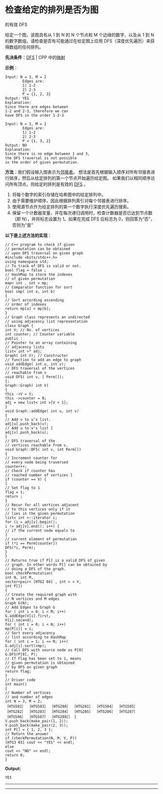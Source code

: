 # 检查给定的排列是否为图

的有效 DFS

给定一个图，该图具有从 1 到 N 的 N 个节点和 M 个边缘的数字，以及从 1 到 N 的数字数组。请检查是否有可能通过在给定图上应用 DFS（深度优先遍历）来获得数组的任何排列。

**先决条件**：[DFS](https://www.geeksforgeeks.org/depth-first-search-or-dfs-for-a-graph/) | CPP 中的[映射](https://www.geeksforgeeks.org/map-associative-containers-the-c-standard-template-library-stl/)

**示例**：

```
Input: N = 3, M = 2
        Edges are:
        1) 1-2
        2) 2-3
        P = {1, 2, 3}
Output: YES
Explanation: 
Since there are edges between 
1-2 and 2-3, therefore we can 
have DFS in the order 1-2-3

Input: N = 3, M = 2
        Edges are:
        1) 1-2
        2) 2-3
        P = {1, 3, 2}
Output: NO
Explanation: 
Since there is no edge between 1 and 3,
the DFS traversal is not possible 
in the order of given permutation.

```

**方法**：我们假设输入图表示为[邻接表](https://www.geeksforgeeks.org/graph-and-its-representations/)。 想法是首先根据输入顺序对所有邻接表进行排序，然后从给定排列的第一个节点开始遍历给定图。 如果我们以相同顺序访问所有顶点，则给定的排列是有效的 [DFS](http://www.geeksforgeeks.org/depth-first-traversal-for-a-graph/) 。

1.  将每个数字的索引存储在哈希图中的给定排列中。
2.  由于需要维护顺序，因此根据排列索引对每个邻接表进行排序。
3.  使用源节点作为给定排列的第一个数字执行深度优先遍历搜索。
4.  保留一个计数器变量，并在每次递归调用时，检查计数器是否已达到节点数（即 N），并将标志设置为 1。如果在完成 DFS 后标志为 0，则回答为“否”，否则为“是”

**以下是上述方法的实现**：

```
// C++ program to check if given
// permutation can be obtained
// upon DFS traversal on given graph
#include <bits/stdc++.h>
using namespace std;
// To track of DFS is valid or not.
bool flag = false ;
// HashMap to store the indexes
// of given permutation
map< int , int > mp;
// Comparator function for sort
bool cmp( int a, int b)
{
// Sort according ascending
// order of indexes
return mp[a] < mp[b];
}
// Graph class represents an undirected
// using adjacency list representation
class Graph {
int V; // No. of vertices
int counter; // Counter variable
public :
// Pointer to an array containing
// adjacency lists
list< int >* adj;
Graph( int V); // Constructor
// function to add an edge to graph
void addEdge( int u, int v);
// DFS traversal of the vertices
// reachable from v
void DFS( int v, ] Perm[]);
};
Graph::Graph( int V)
{
this ->V = V;
this ->counter = 0;
adj = new list< int >[V + 1];
}
void Graph::addEdge( int u, int v)
{
// Add v to u’s list.
adj[u].push_back(v);
// Add u to v's list ]
adj[v].push_back(u);
}
// DFS traversal of the
// vertices reachable from v.
void Graph::DFS( int v, int Perm[])
{
// Increment counter for
// every node being traversed
counter++;
// Check if counter has
// reached number of vertices ]
if (counter == V) {
[
// Set flag to 1
flag = 1;
return ;
}
// Recur for all vertices adjacent
// to this vertices only if it
// lies in the given permutation
list< int >::iterator i;
for (i = adj[v].begin();
i != adj[v].end(); i++) {
// if the current node equals to
]
// current element of permutation
if (*i == Perm[counter])
DFS(*i, Perm);
}
}
// Returns true if P[] is a valid DFS of given
// graph. In other words P[] can be obtained by
// doing a DFS of the graph.
bool checkPermutation(
int N, int M,
vector<pair< [HTG2 04] , int > > V,
int P[])
{
// Create the required graph with
// N vertices and M edges
Graph G(N);
// Add Edges to Graph G
for ( int i = 0; i < M; i++)
G.addEdge(V[i].first,
V[i].second);
for ( int i = 0; i < N; i++)
mp[P[i]] = i;
// Sort every adjacency
// list according to HashMap
for ( int i = 1; i <= N; i++)
G.adj[i].sort(cmp);
// Call DFS with source node as P[0]
G.DFS(P[0], P);
// If Flag has been set to 1, means
// given permutation is obtained
// by DFS on given graph
return flag;
}
// Driver code
int main()
{
// Number of vertices
// and number of edges
int N = 3, M = 2;
［HTG582］ ［HTG583］ ［HTG280］ ［HTG281］ ［HTG584］ ［HTG585］ ［HTG282］ ［HTG283］ ［HTG284］ ［HTG285］ ［HTG286］ ［HTG287］ ［HTG586］ ［HTG587］ ［HTG288］］ ]
V.push_back(make_pair(1, 2));
V.push_back(make_pair(2, 3));
int P[] = { 1, 2, 3 };
// Return the answer
if (checkPermutation(N, M, V, P))
[HTG3 03] cout << "YES" << endl;
else
cout << "NO" << endl;
return 0;
}
```

**Output:**

```
YES

```



* * *

* * *



